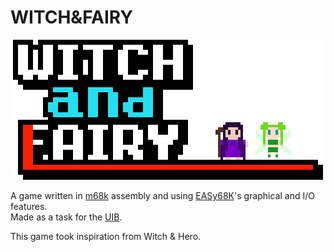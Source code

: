 # WITCH&FAIRY

<p align="center">
  <img alt="title" src="images/title-full.png">
</p>

A game written in [m68k](https://en.wikipedia.org/wiki/Motorola_68000) assembly and using [EASy68K](http://www.easy68k.com/)'s graphical and I/O features.  
Made as a task for the [UIB](https://uib.eu).  
  
This game took inspiration from Witch & Hero.
